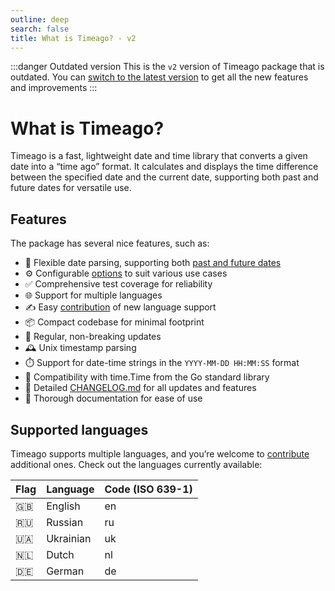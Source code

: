 ```yaml
---
outline: deep
search: false
title: What is Timeago? - v2
---
```


:::danger Outdated version
This is the `v2` version of Timeago package that is outdated. You can [switch to the latest version](/) to get all the new features and improvements
:::

# What is Timeago?
Timeago is a fast, lightweight date and time library that converts a given date into a “time ago” format. It calculates and displays the time difference between the specified date and the current date, supporting both past and future dates for versatile use.

## Features
The package has several nice features, such as:

- 📅 Flexible date parsing, supporting both [past and future dates](/v2.html#usage-with-the-date-in-the-future)
- ⚙️ Configurable [options](/options) to suit various use cases
- ✅ Comprehensive test coverage for reliability
- 🌐 Support for multiple languages
- ✍️ Easy [contribution](/contribute) of new language support
- 📦 Compact codebase for minimal footprint
- 🚀 Regular, non-breaking updates
- 🕰️ Unix timestamp parsing
- ⏱️ Support for date-time strings in the `YYYY-MM-DD HH:MM:SS` format
- 📆 Compatibility with time.Time from the Go standard library
- 📝 Detailed [CHANGELOG.md](https://github.com/SerhiiCho/timeago/blob/main/CHANGELOG.md) for all updates and features
- 📖 Thorough documentation for ease of use

## Supported languages
Timeago supports multiple languages, and you’re welcome to [contribute](/contribute) additional ones. Check out the languages currently available:

| Flag | Language | Code (ISO 639-1) |
| --- | --- | --- |
| 🇬🇧 | English | en |
| 🇷🇺 | Russian | ru |
| 🇺🇦 | Ukrainian | uk |
| 🇳🇱 | Dutch | nl |
| 🇩🇪 | German | de |